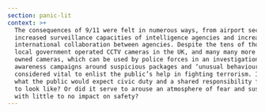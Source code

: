```yaml
---
section: panic-lit
context: >+
  The consequences of 9/11 were felt in numerous ways, from airport security,
  increased surveillance capacities of intelligence agencies and increased
  international collaboration between agencies. Despite the tens of thousands of
  local government operated CCTV cameras in the UK, and many many more privately
  owned cameras, which can be used by police forces in an investigation, public
  awareness campaigns around suspicious packages and ‘unusual behaviour’ were
  considered vital to enlist the public’s help in fighting terrorism. Is this
  what the public would expect civic duty and a shared responsibility for safety
  to look like? Or did it serve to arouse an atmosphere of fear and suspicion
  with little to no impact on safety?
---
```

